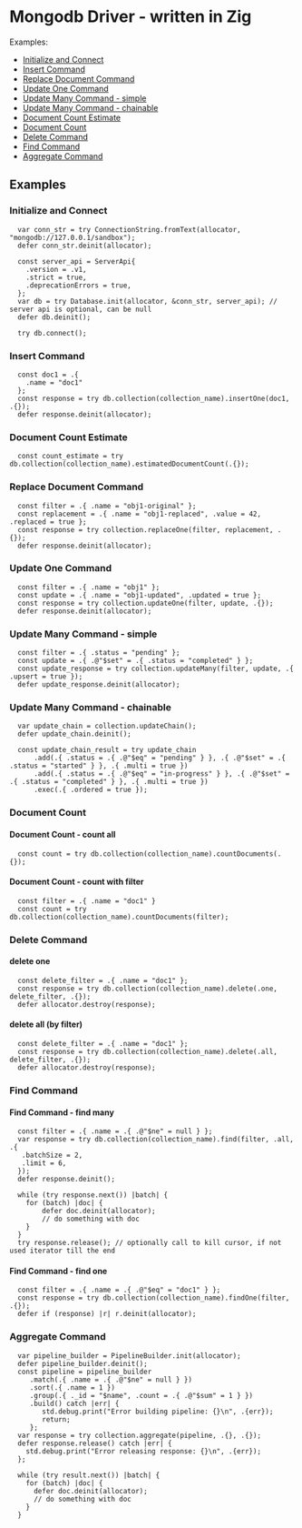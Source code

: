 # Mongodb Driver - written in Zig

Examples:

- [Initialize and Connect](#initialize-and-connect)
- [Insert Command](#insert-command)
- [Replace Document Command](#replace-document-command)
- [Update One Command](#update-one-command)
- [Update Many Command - simple](#update-many-command---simple)
- [Update Many Command - chainable](#update-many-command---chainable)
- [Document Count Estimate](#document-count-estimate)
- [Document Count](#document-count)
- [Delete Command](#delete-command)
- [Find Command](#find-command)
- [Aggregate Command](#aggregate-command)

## Examples

### Initialize and Connect

```zig
  var conn_str = try ConnectionString.fromText(allocator, "mongodb://127.0.0.1/sandbox");
  defer conn_str.deinit(allocator);

  const server_api = ServerApi{
    .version = .v1,
    .strict = true,
    .deprecationErrors = true,
  };
  var db = try Database.init(allocator, &conn_str, server_api); // server api is optional, can be null
  defer db.deinit();

  try db.connect();
```

### Insert Command

```zig
  const doc1 = .{
    .name = "doc1"
  };
  const response = try db.collection(collection_name).insertOne(doc1, .{});
  defer response.deinit(allocator);
```

### Document Count Estimate

```zig
  const count_estimate = try db.collection(collection_name).estimatedDocumentCount(.{});

```

### Replace Document Command

```zig
  const filter = .{ .name = "obj1-original" };
  const replacement = .{ .name = "obj1-replaced", .value = 42, .replaced = true };
  const response = try collection.replaceOne(filter, replacement, .{});
  defer response.deinit(allocator);
```

### Update One Command

```zig
  const filter = .{ .name = "obj1" };
  const update = .{ .name = "obj1-updated", .updated = true };
  const response = try collection.updateOne(filter, update, .{});
  defer response.deinit(allocator);
```

### Update Many Command - simple

```zig
  const filter = .{ .status = "pending" };
  const update = .{ .@"$set" = .{ .status = "completed" } };
  const update_response = try collection.updateMany(filter, update, .{ .upsert = true });
  defer update_response.deinit(allocator);
```

### Update Many Command - chainable

```zig
  var update_chain = collection.updateChain();
  defer update_chain.deinit();

  const update_chain_result = try update_chain
      .add(.{ .status = .{ .@"$eq" = "pending" } }, .{ .@"$set" = .{ .status = "started" } }, .{ .multi = true })
      .add(.{ .status = .{ .@"$eq" = "in-progress" } }, .{ .@"$set" = .{ .status = "completed" } }, .{ .multi = true })
      .exec(.{ .ordered = true });
```

### Document Count

#### Document Count - count all

```zig
  const count = try db.collection(collection_name).countDocuments(.{});
```

#### Document Count - count with filter

```zig
  const filter = .{ .name = "doc1" }
  const count = try db.collection(collection_name).countDocuments(filter);
```

### Delete Command

#### delete one

```zig
  const delete_filter = .{ .name = "doc1" };
  const response = try db.collection(collection_name).delete(.one, delete_filter, .{});
  defer allocator.destroy(response);
```

#### delete all (by filter)

```zig
  const delete_filter = .{ .name = "doc1" };
  const response = try db.collection(collection_name).delete(.all, delete_filter, .{});
  defer allocator.destroy(response);
```

### Find Command

#### Find Command - find many

```zig
  const filter = .{ .name = .{ .@"$ne" = null } };
  var response = try db.collection(collection_name).find(filter, .all, .{
   .batchSize = 2,
   .limit = 6,
  });
  defer response.deinit();

  while (try response.next()) |batch| {
    for (batch) |doc| {
        defer doc.deinit(allocator);
        // do something with doc
    }
  }
  try response.release(); // optionally call to kill cursor, if not used iterator till the end
```

#### Find Command - find one

```zig
  const filter = .{ .name = .{ .@"$eq" = "doc1" } };
  const response = try db.collection(collection_name).findOne(filter, .{});
  defer if (response) |r| r.deinit(allocator);
```

### Aggregate Command

```zig
  var pipeline_builder = PipelineBuilder.init(allocator);
  defer pipeline_builder.deinit();
  const pipeline = pipeline_builder
     .match(.{ .name = .{ .@"$ne" = null } })
     .sort(.{ .name = 1 })
     .group(.{ ._id = "$name", .count = .{ .@"$sum" = 1 } })
     .build() catch |err| {
        std.debug.print("Error building pipeline: {}\n", .{err});
        return;
     };
  var response = try collection.aggregate(pipeline, .{}, .{});
  defer response.release() catch |err| {
    std.debug.print("Error releasing response: {}\n", .{err});
  };

  while (try result.next()) |batch| {
    for (batch) |doc| {
      defer doc.deinit(allocator);
      // do something with doc
    }
  }
```

